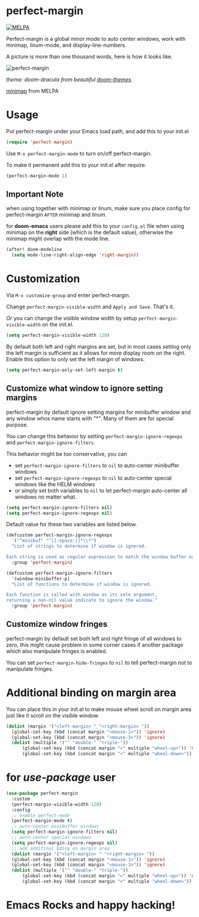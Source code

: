 perfect-margin
==============

[![MELPA](https://melpa.org/packages/perfect-margin-badge.svg)](https://melpa.org/#/perfect-margin)

Perfect-margin is a global minor mode to auto center windows, work with minimap, linum-mode, and display-line-numbers.

A picture is more than one thousand words, here is how it looks like.

<span class="image-600">![perfect-margin](https://raw.githubusercontent.com/mpwang/perfect-margin/master/perfect-margin.gif)</span>

_theme: doom-dracula from beautiful [doom-themes](https://github.com/hlissner/emacs-doom-themes)_

[minimap](http://elpa.gnu.org/packages/minimap.html) from MELPA

# Usage

Put perfect-margin under your Emacs load path, and add this to your init.el

```lisp
(require 'perfect-margin)
```


Use `M-x perfect-margin-mode` to turn on/off perfect-margin.

To make it permanent add this to your init.el after require.
```lisp
(perfect-margin-mode 1)
```

## Important Note
when using together with minimap or linum, make sure you place config for perfect-margin `AFTER` minimap and linum.

for **doom-emacs** users please add this to your `config.el` file when using minimap on the **right** side (which is the default value), otherwise the minimap might overlap with the mode line.

``` lisp
(after! doom-modeline
  (setq mode-line-right-align-edge 'right-margin))
```

# Customization

Via `M-x customize-group` and enter perfect-margin.

Change `perfect-margin-visible-width` and `Apply and Save`. That's it.

*Or* you can change the visible window width by setup `perfect-margin-visible-width` on the init.el.

```lisp
(setq perfect-margin-visible-width 128)
```

By default both left and right margins are set, but in most cases setting only the left margin is sufficient as it allows for more display room on the right. Enable this option to only set the left margin of windows.

``` lisp
(setq perfect-margin-only-set-left-margin t)
```

## Customize what window to ignore setting margins

perfect-margin by default ignore setting margins for minibuffer window and any window whos name starts with "*".
Many of them are for special purpose.

You can change this behavior by setting `perfect-margin-ignore-regexps` and `perfect-margin-ignore-filters`.

This behavior might be too conservative, you can
- set `perfect-margin-ignore-filters` to `nil` to auto-center minibuffer windows
- set `perfect-margin-ignore-regexps` to `nil` to auto-center special windows like the HELM windows
- or simply set both variables to `nil` to let perfect-margin auto-center all windows no matter what.

```lisp
(setq perfect-margin-ignore-filters nil)
(setq perfect-margin-ignore-regexps nil)
```

Default value for these two variables are listed below.

```lisp
(defcustom perfect-margin-ignore-regexps
  '("^minibuf" "^[[:space:]]*\\*")
  "List of strings to determine if window is ignored.

Each string is used as regular expression to match the window buffer name."
  :group 'perfect-margin)

(defcustom perfect-margin-ignore-filters
  '(window-minibuffer-p)
  "List of functions to determine if window is ignored.

Each function is called with window as its sole arguemnt,
returning a non-nil value indicate to ignore the window."
  :group 'perfect-margin)
```


## Customize window fringes

perfect-margin by default set both left and right fringe of all windows to zero, this might cause problem in some corner cases if
another package which also manipulate fringes is enabled.

You can set `perfect-margin-hide-fringes` to `nil` to tell perfect-margin not to manipulate fringes.

# Additional binding on margin area

You can place this in your init.el to make mouse wheel scroll on margin area just like it scroll on the visible window.

```lisp
(dolist (margin '("<left-margin> " "<right-margin> "))
  (global-set-key (kbd (concat margin "<mouse-1>")) 'ignore)
  (global-set-key (kbd (concat margin "<mouse-3>")) 'ignore)
  (dolist (multiple '("" "double-" "triple-"))
      (global-set-key (kbd (concat margin "<" multiple "wheel-up>")) 'mwheel-scroll)
      (global-set-key (kbd (concat margin "<" multiple "wheel-down>")) 'mwheel-scroll)))
```

# for *use-package* user

```lisp
(use-package perfect-margin
  :custom
  (perfect-margin-visible-width 128)
  :config
  ;; enable perfect-mode
  (perfect-margin-mode t)
  ;; auto-center minibuffer windows
  (setq perfect-margin-ignore-filters nil)
  ;; auto-center special windows
  (setq perfect-margin-ignore-regexps nil)
  ;; add additinal bding on margin area
  (dolist (margin '("<left-margin> " "<right-margin> "))
  (global-set-key (kbd (concat margin "<mouse-1>")) 'ignore)
  (global-set-key (kbd (concat margin "<mouse-3>")) 'ignore)
  (dolist (multiple '("" "double-" "triple-"))
      (global-set-key (kbd (concat margin "<" multiple "wheel-up>")) 'mwheel-scroll)
      (global-set-key (kbd (concat margin "<" multiple "wheel-down>")) 'mwheel-scroll))))
```

# Emacs Rocks and happy hacking!
